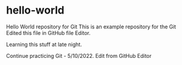 # hello-world
Hello World repository for Git
This is an example repository for the Git
Edited this file in GitHub file Editor.

Learning this stuff at late night.

Continue practicing Git - 5/10/2022. Edit from GitHub Editor
